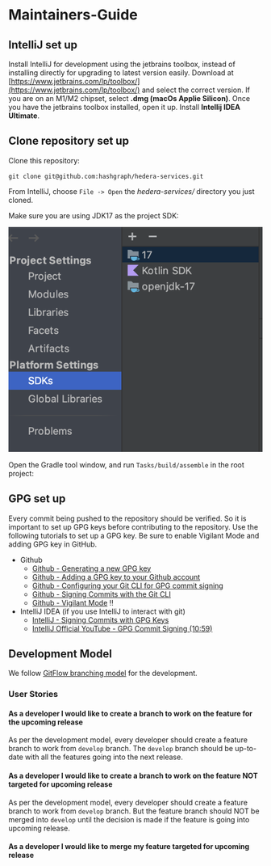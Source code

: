 # Maintainers-Guide

## IntelliJ set up
Install IntelliJ for development using the jetbrains toolbox, instead of installing directly for upgrading to latest version easily.
Download at [https://www.jetbrains.com/lp/toolbox/](https://www.jetbrains.com/lp/toolbox/) and select the correct version. 
If you are on an M1/M2 chipset, select **.dmg (macOs Applie Silicon)**.
Once you have the jetbrains toolbox installed, open it up. 
Install **Intellij IDEA Ultimate**.

## Clone repository set up

Clone this repository:
```
git clone git@github.com:hashgraph/hedera-services.git
```

From IntelliJ, choose `File -> Open` the _hedera-services/_ directory you just cloned.

Make sure you are using JDK17 as the project SDK:

<p>
    <img src="./assets/sdk-17.png"/>
</p>

Open the Gradle tool window, and run `Tasks/build/assemble` in the root project:

## GPG set up
Every commit being pushed to the repository should be verified. So it is important to set up GPG keys before contributing to the repository.
Use the following tutorials to set up a GPG key. Be sure to enable Vigilant Mode and adding GPG key in GitHub.

- Github
    - [Github - Generating a new GPG key](https://docs.github.com/en/authentication/managing-commit-signature-verification/generating-a-new-gpg-key)
    - [Github - Adding a GPG key to your Github account](https://docs.github.com/en/authentication/managing-commit-signature-verification/adding-a-gpg-key-to-your-github-account)
    - [Github - Configuring your Git CLI for GPG commit signing](https://docs.github.com/en/authentication/managing-commit-signature-verification/telling-git-about-your-signing-key)
    - [Github - Signing Commits with the Git CLI](https://docs.github.com/en/authentication/managing-commit-signature-verification/signing-commits)
    - [Github - Vigilant Mode](https://docs.github.com/en/authentication/managing-commit-signature-verification/displaying-verification-statuses-for-all-of-your-commits) ‼️
- IntelliJ IDEA (if you use IntelliJ to interact with git)
    - [IntelliJ - Signing Commits with GPG Keys](https://www.jetbrains.com/help/idea/set-up-GPG-commit-signing.html)
    - [IntelliJ Official YouTube - GPG Commit Signing (10:59)](https://youtu.be/RBhz-8fZN9A?t=659)

## Development Model
We follow [GitFlow branching model](https://nvie.com/posts/a-successful-git-branching-model/) for the development.

### User Stories

#### As a developer I would like to create a branch to work on the feature for the upcoming release
As per the development model, every developer should create a feature branch to work from `develop` branch. 
The `develop` branch should be up-to-date with all the features going into the next release.

#### As a developer I would like to create a branch to work on the feature NOT targeted for upcoming release
As per the development model, every developer should create a feature branch to work from `develop` branch. 
But the feature branch should NOT be merged into `develop` until the decision is made if the feature is going 
into upcoming release.

#### As a developer I would like to merge my feature targeted for upcoming release

